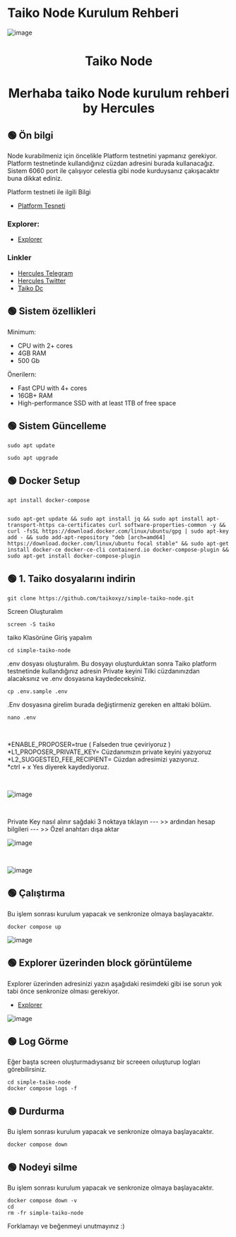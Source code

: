 # Taiko Node Kurulum Rehberi
![image](https://user-images.githubusercontent.com/101635385/210137987-bdc3fe6f-270d-40f8-b843-d927a58ca6e9.png)


<h1 align="center"> Taiko Node </h1>
<h1 align="center"> Merhaba taiko Node kurulum rehberi <br> by Hercules
</h1>

## 🟢 Ön bilgi

Node kurabilmeniz için öncelikle Platform testnetini yapmanız gerekiyor. Platform testnetinde kullandığınız cüzdan adresini burada kullanacağız. Sistem 6060 port ile çalışıyor celestia gibi node kurduysanız çakışacaktır buna dikkat ediniz. <br>

Platform testneti ile ilgili Bilgi <br>

* [Platform Tesneti](https://twitter.com/Hercules4413/status/1608026986164748288)


### Explorer:
 * [Explorer](https://l2explorer.a1.taiko.xyz/)

 
 ### Linkler
 * [Hercules Telegram](https://t.me/HerculesNode)
 * [Hercules Twitter](https://twitter.com/Hercules4413)
 * [Taiko Dc](https://discord.gg/taikoxyz)
 
 ## 🟢 Sistem özellikleri

Minimum:
- CPU with 2+ cores
- 4GB RAM
- 500 Gb 


Önerilern:
- Fast CPU with 4+ cores
- 16GB+ RAM
- High-performance SSD with at least 1TB of free space


## 🟢 Sistem Güncelleme
```shell
sudo apt update
```

```shell
sudo apt upgrade
```


## 🟢 Docker Setup

```shell
apt install docker-compose
```

```shell

sudo apt-get update && sudo apt install jq && sudo apt install apt-transport-https ca-certificates curl software-properties-common -y && curl -fsSL https://download.docker.com/linux/ubuntu/gpg | sudo apt-key add - && sudo add-apt-repository "deb [arch=amd64] https://download.docker.com/linux/ubuntu focal stable" && sudo apt-get install docker-ce docker-ce-cli containerd.io docker-compose-plugin && sudo apt-get install docker-compose-plugin

```


## 🟢 1. Taiko dosyalarını indirin

```
git clone https://github.com/taikoxyz/simple-taiko-node.git
```

Screen Oluşturalım
```
screen -S taiko
```

taiko Klasörüne Giriş yapalım
```
cd simple-taiko-node
```

.env dosyası oluşturalım. Bu dosyayı oluşturduktan sonra Taiko platform testnetinde kullandığınız adresin Private keyini Tilki cüzdanınızdan alacaksınız ve .env dosyasına kaydedeceksiniz. 
```
cp .env.sample .env
```

.Env dosyasına girelim burada değiştirmeniz gereken en alttaki bölüm. <br>

```
nano .env
```

<br>

*ENABLE_PROPOSER=true  ( Falseden true çeviriyoruz ) <br>
*L1_PROPOSER_PRIVATE_KEY= Cüzdanımızın private keyini yazıyoruz <br>
*L2_SUGGESTED_FEE_RECIPIENT= Cüzdan adresimizi yazıyoruz. <br>
*ctrl + x Yes diyerek kaydediyoruz. <br>

<br>

![image](https://user-images.githubusercontent.com/101635385/210138160-c01d12f1-c1d1-40b5-96f0-ac907d3110cc.png)

<br>

Private Key nasıl alınır sağdaki 3 noktaya tıklayın --- >> ardından hesap bilgileri --- >> Özel anahtarı dışa aktar

![image](https://user-images.githubusercontent.com/101635385/210151390-4342cbb3-5c1c-4e35-96ff-fde422ac08bb.png)

<br>

![image](https://user-images.githubusercontent.com/101635385/210151407-a7b0aa7e-ae39-47cc-b1ab-2697e0d25edf.png)





## 🟢 Çalıştırma

Bu işlem sonrası kurulum yapacak ve senkronize olmaya başlayacaktır.

```
docker compose up
```

![image](https://user-images.githubusercontent.com/101635385/210138255-d7c31fb4-bbe4-4d6d-8703-6ee16f1a0b47.png)


## 🟢 Explorer üzerinden block görüntüleme 

Explorer üzerinden adresinizi yazın aşağıdaki resimdeki gibi ise sorun yok tabi önce senkronize olması gerekiyor. 

 * [Explorer](https://l2explorer.a1.taiko.xyz/)

![image](https://user-images.githubusercontent.com/101635385/210138905-3baea6ea-5424-4197-b4c4-0c23d9578247.png)


## 🟢 Log Görme

Eğer başta screen oluşturmadıysanız bir screeen oıluşturup logları görebilirsiniz.

```
cd simple-taiko-node
docker compose logs -f
```


## 🟢 Durdurma

Bu işlem sonrası kurulum yapacak ve senkronize olmaya başlayacaktır.

```
docker compose down
```

## 🟢 Nodeyi silme

Bu işlem sonrası kurulum yapacak ve senkronize olmaya başlayacaktır.

```
docker compose down -v
cd
rm -fr simple-taiko-node
```

Forklamayı ve beğenmeyi unutmayınız :)
